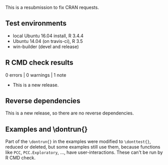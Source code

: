 
This is a resubmission to fix CRAN requests.

## Test environments
* local Ubuntu 16.04 install, R 3.4.4
* Ubuntu 14.04 (on travis-ci), R 3.5
* win-builder (devel and release)

## R CMD check results

0 errors | 0 warnings | 1 note

* This is a new release.

## Reverse dependencies

This is a new release, so there are no reverse dependencies.

## Examples and \dontrun{}

Part of the `\dontrun{}` in the examples were modified to `\donttest{}`, reduced or deleted, but some examples still use them, because functions like `PCC`, `PCC.Exploratory`, …, have user-interactions. These can't be run by R CMD check.
